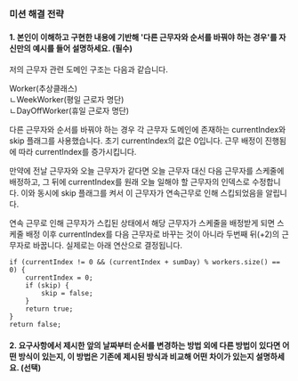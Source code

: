 ### 미션 해결 전략

#### 1. 본인이 이해하고 구현한 내용에 기반해 '다른 근무자와 순서를 바꿔야 하는 경우'를 자신만의 예시를 들어 설명하세요. (필수)

저의 근무자 관련 도메인 구조는 다음과 같습니다.

Worker(추상클래스)<br/>
ㄴWeekWorker(평일 근로자 명단)<br/>
ㄴDayOffWorker(휴일 근로자 명단)<br/>

다른 근무자와 순서를 바꿔야 하는 경우 각 근무자 도메인에 존재하는 currentIndex와 skip 플래그를 사용했습니다.
초기 currentIndex의 값은 0입니다. 근무 배정이 진행됨에 따라 currentIndex를 증가시킵니다.

만약에 전날 근무자와 오늘 근무자가 같다면 오늘 근무자 대신 다음 근무자를 스케줄에 배정하고,
그 뒤에 currentIndex를 원래 오늘 일해야 할 근무자의 인덱스로 수정합니다.
이와 동시에 skip 플래그를 켜서 이 근무자가 연속근무로 인해 스킵되었음을 알립니다.

연속 근무로 인해 근무자가 스킵된 상태에서 해당 근무자가 스케줄을 배정받게 되면 스케줄 배정 이후 currentIndex를 다음 근무자로 바꾸는 것이 아니라
두번째 뒤(+2)의 근무자로 바꿉니다. 실제로는 아래 연산으로 결정됩니다.

```agsl
if (currentIndex != 0 && (currentIndex + sumDay) % workers.size() == 0) {
    currentIndex = 0;
    if (skip) {
        skip = false;
    }
    return true;
}
return false;
```

#### 2. 요구사항에서 제시한 앞의 날짜부터 순서를 변경하는 방법 외에 다른 방법이 있다면 어떤 방식이 있는지, 이 방법은 기존에 제시된 방식과 비교해 어떤 차이가 있는지 설명하세요. (선택)
